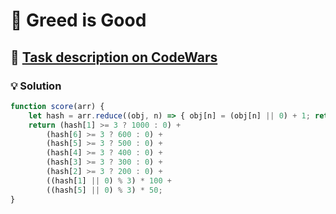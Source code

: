 # 📝 Greed is Good

## 🔗 [Task description on CodeWars](https://www.codewars.com/kata/5270d0d18625160ada0000e4)

### 💡 Solution

```javascript
function score(arr) {
    let hash = arr.reduce((obj, n) => { obj[n] = (obj[n] || 0) + 1; return obj; }, {});
    return (hash[1] >= 3 ? 1000 : 0) +
        (hash[6] >= 3 ? 600 : 0) +
        (hash[5] >= 3 ? 500 : 0) +
        (hash[4] >= 3 ? 400 : 0) +
        (hash[3] >= 3 ? 300 : 0) +
        (hash[2] >= 3 ? 200 : 0) +
        ((hash[1] || 0) % 3) * 100 +
        ((hash[5] || 0) % 3) * 50;
}
```
